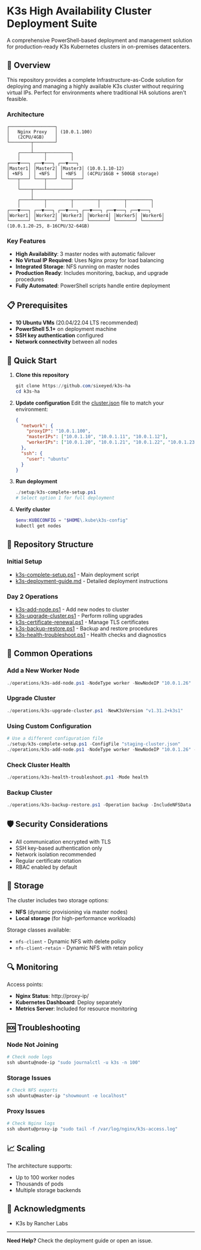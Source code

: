 # K3s High Availability Cluster Deployment Suite

A comprehensive PowerShell-based deployment and management solution for production-ready K3s Kubernetes clusters in on-premises datacenters.

## 🎯 Overview

This repository provides a complete Infrastructure-as-Code solution for deploying and managing a highly available K3s cluster without requiring virtual IPs. Perfect for environments where traditional HA solutions aren't feasible.

### Architecture

```
┌─────────────────┐
│   Nginx Proxy   │ (10.0.1.100)
│   (2CPU/4GB)    │
└────────┬────────┘
         │
    ┌────┴────┬─────────┐
    │         │         │
┌───▼───┐ ┌──▼───┐ ┌──▼───┐
│Master1│ │Master2│ │Master3│ (10.0.1.10-12)
│ +NFS  │ │ +NFS  │ │ +NFS  │ (4CPU/16GB + 500GB storage)
└───┬───┘ └───┬───┘ └───┬───┘
    │         │         │
    └────┬────┴─────────┘
         │
    ┌────┴────┬─────────┬─────────┬─────────┬─────────┐
    │         │         │         │         │         │
┌───▼───┐ ┌──▼───┐ ┌──▼───┐ ┌──▼───┐ ┌──▼───┐ ┌──▼───┐
│Worker1│ │Worker2│ │Worker3│ │Worker4│ │Worker5│ │Worker6│
└───────┘ └───────┘ └───────┘ └───────┘ └───────┘ └───────┘
(10.0.1.20-25, 8-16CPU/32-64GB)
```

### Key Features

- **High Availability**: 3 master nodes with automatic failover
- **No Virtual IP Required**: Uses Nginx proxy for load balancing
- **Integrated Storage**: NFS running on master nodes
- **Production Ready**: Includes monitoring, backup, and upgrade procedures
- **Fully Automated**: PowerShell scripts handle entire deployment

## 📋 Prerequisites

- **10 Ubuntu VMs** (20.04/22.04 LTS recommended)
- **PowerShell 5.1+** on deployment machine
- **SSH key authentication** configured
- **Network connectivity** between all nodes

## 🚀 Quick Start

1. **Clone this repository**
   ```powershell
   git clone https://github.com/sixeyed/k3s-ha
   cd k3s-ha
   ```

2. **Update configuration**
   Edit the [cluster.json](/cluster.json) file to match your environment:
   ```json
   {
     "network": {
       "proxyIP": "10.0.1.100",
       "masterIPs": ["10.0.1.10", "10.0.1.11", "10.0.1.12"],
       "workerIPs": ["10.0.1.20", "10.0.1.21", "10.0.1.22", "10.0.1.23", "10.0.1.24", "10.0.1.25"]
     },
     "ssh": {
       "user": "ubuntu"
     }
   }
   ```

3. **Run deployment**
   ```powershell
   ./setup/k3s-complete-setup.ps1
   # Select option 1 for full deployment
   ```

4. **Verify cluster**
   ```powershell
   $env:KUBECONFIG = "$HOME\.kube\k3s-config"
   kubectl get nodes
   ```

## 📁 Repository Structure

### Initial Setup
- [k3s-complete-setup.ps1](/setup/k3s-complete-setup.ps1) - Main deployment script
- [k3s-deployment-guide.md](/setup/k3s-deployment-guide.md) - Detailed deployment instructions

### Day 2 Operations
- [k3s-add-node.ps1](/operations/k3s-add-node.ps1) - Add new nodes to cluster
- [k3s-upgrade-cluster.ps1](/operations/k3s-upgrade-cluster.ps1)  - Perform rolling upgrades
- [k3s-certificate-renewal.ps1](/operations/k3s-certificate-renewal.ps1)  - Manage TLS certificates
- [k3s-backup-restore.ps1](/operations/k3s-backup-restore.ps1)  - Backup and restore procedures
- [k3s-health-troubleshoot.ps1](/operations/k3s-health-troubleshoot.ps1)  - Health checks and diagnostics

## 🔧 Common Operations

### Add a New Worker Node
```powershell
./operations/k3s-add-node.ps1 -NodeType worker -NewNodeIP "10.0.1.26"
```

### Upgrade Cluster
```powershell
./operations/k3s-upgrade-cluster.ps1 -NewK3sVersion "v1.31.2+k3s1"
```

### Using Custom Configuration
```powershell
# Use a different configuration file
./setup/k3s-complete-setup.ps1 -ConfigFile "staging-cluster.json"
./operations/k3s-add-node.ps1 -NodeType worker -NewNodeIP "10.0.1.26" -ConfigFile "staging-cluster.json"
```

### Check Cluster Health
```powershell
./operations/k3s-health-troubleshoot.ps1 -Mode health
```

### Backup Cluster
```powershell
./operations/k3s-backup-restore.ps1 -Operation backup -IncludeNFSData
```

## 🛡️ Security Considerations

- All communication encrypted with TLS
- SSH key-based authentication only
- Network isolation recommended
- Regular certificate rotation
- RBAC enabled by default

## 💾 Storage

The cluster includes two storage options:
- **NFS** (dynamic provisioning via master nodes)
- **Local storage** (for high-performance workloads)

Storage classes available:
- `nfs-client` - Dynamic NFS with delete policy
- `nfs-client-retain` - Dynamic NFS with retain policy

## 🔍 Monitoring

Access points:
- **Nginx Status**: http://proxy-ip/
- **Kubernetes Dashboard**: Deploy separately
- **Metrics Server**: Included for resource monitoring

## 🆘 Troubleshooting

### Node Not Joining
```powershell
# Check node logs
ssh ubuntu@node-ip "sudo journalctl -u k3s -n 100"
```

### Storage Issues
```powershell
# Check NFS exports
ssh ubuntu@master-ip "showmount -e localhost"
```

### Proxy Issues
```powershell
# Check Nginx logs
ssh ubuntu@proxy-ip "sudo tail -f /var/log/nginx/k3s-access.log"
```

## 📈 Scaling

The architecture supports:
- Up to 100 worker nodes
- Thousands of pods
- Multiple storage backends


## 🙏 Acknowledgments

- K3s by Rancher Labs

---

**Need Help?** Check the deployment guide or open an issue.